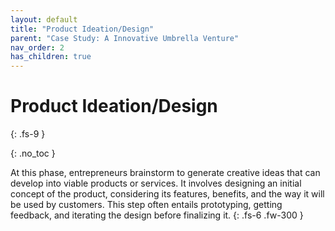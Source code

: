 ```yaml
---
layout: default
title: "Product Ideation/Design"
parent: "Case Study: A Innovative Umbrella Venture"
nav_order: 2
has_children: true
---
```


# Product Ideation/Design
{: .fs-9 }

{: .no_toc }


At this phase, entrepreneurs brainstorm to generate creative ideas that can develop into 
viable products or services. It involves designing an initial concept of the product, 
considering its features, benefits, and the way it will be used by customers. This step 
often entails prototyping, getting feedback, and iterating the design before finalizing 
it.
{: .fs-6 .fw-300 }
